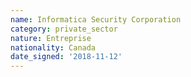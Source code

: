 ```yaml
---
name: Informatica Security Corporation
category: private_sector
nature: Entreprise
nationality: Canada
date_signed: '2018-11-12'
---
```

    
